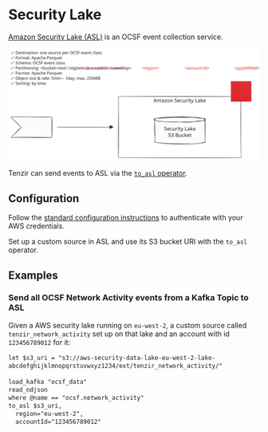 # Security Lake

[Amazon Security Lake (ASL)][asl] is an OCSF event collection service.

[asl]: https://aws.amazon.com/security-lake/

![amazon-security-lake](amazon-security-lake.svg)

Tenzir can send events to ASL via the [`to_asl` operator](../../../tql2/operators/to_asl.md).

## Configuration

Follow the [standard configuration instructions](../README.md) to authenticate
with your AWS credentials.

Set up a custom source in ASL and use its S3 bucket URI with the `to_asl` operator.

## Examples

### Send all OCSF Network Activity events from a Kafka Topic to ASL

Given a AWS security lake running on `eu-west-2`, a custom source called
`tenzir_network_activity` set up on that lake and an account with id `123456789012`
for it:

```tql
let $s3_uri = "s3://aws-security-data-lake-eu-west-2-lake-abcdefghijklmnopqrstuvwxyz1234/ext/tenzir_network_activity/"

load_kafka "ocsf_data"
read_ndjson
where @name == "ocsf.network_activity"
to_asl $s3_uri,
  region="eu-west-2",
  accountId="123456789012"
```
